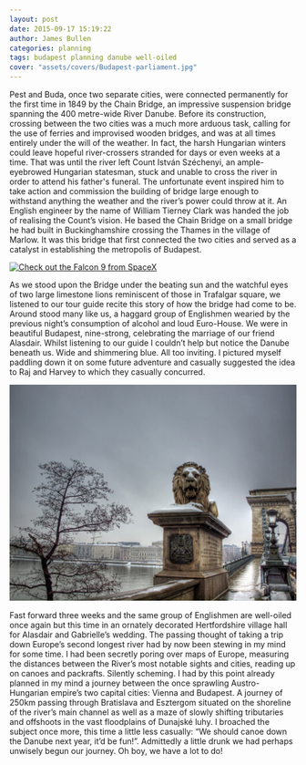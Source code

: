 ```yaml
---
layout: post
date: 2015-09-17 15:19:22
author: James Bullen
categories: planning
tags: budapest planning danube well-oiled
cover: "assets/covers/Budapest-parliament.jpg"
---
```


Pest and Buda, once two separate cities, were connected permanently for the first time in 1849 by
the Chain Bridge, an impressive suspension
bridge spanning the 400 metre-wide River
Danube. Before its construction, crossing
between the two cities was a much more
arduous task, calling for the use of ferries
and improvised wooden bridges, and was
at all times entirely under the will of the
weather. In fact, the harsh Hungarian
winters could leave hopeful river-crossers
stranded for days or even weeks at a time.
That was until the river left Count István
Széchenyi, an ample-eyebrowed Hungarian
statesman, stuck and unable to cross the
river in order to attend his father's funeral.
The unfortunate event inspired him to take action and commission the building of bridge large
enough to withstand anything the weather and the river’s power could throw at it. An English
engineer by the name of William Tierney Clark was handed the job of realising the Count’s vision.
He based the Chain Bridge on a small bridge he had built in Buckinghamshire crossing the
Thames in the village of Marlow. It was this bridge that first connected the two cities and served as
a catalyst in establishing the metropolis of Budapest.

<a href="https://upload.wikimedia.org/wikipedia/commons/f/fd/Sz%C3%A9chenyi_Chain_Bridge_in_Budapest_at_night.jpg" data-lightbox="chainbridge-large" data-title="The Chain Bridge spanning the Danube.">
  <img src="https://upload.wikimedia.org/wikipedia/commons/f/fd/Sz%C3%A9chenyi_Chain_Bridge_in_Budapest_at_night.jpg" title="Check out the Falcon 9 from SpaceX">
</a>

As we stood upon the Bridge under the beating sun and the
watchful eyes of two large limestone lions reminiscent of those in
Trafalgar square, we listened to our tour guide recite this story of
how the bridge had come to be. Around stood many like us, a
haggard group of Englishmen wearied by the previous night’s
consumption of alcohol and loud Euro-House. We were in beautiful
Budapest, nine-strong, celebrating the marriage of our friend
Alasdair. Whilst listening to our guide I couldn’t help but notice the
Danube beneath us. Wide and shimmering blue. All too inviting. I
pictured myself paddling down it on some future adventure and
casually suggested the idea to Raj and Harvey to which they casually concurred. 


<a href="/assets/images/chain-bridge-lion.jpg" data-lightbox="lion-large" data-title="One of four imposing Limestone Lions.">
  <img src="/assets/images/chain-bridge-lion.jpg" title="One of four imposing limestone lions guarding the bridge.">
</a>

Fast forward three weeks and the same group of Englishmen are well-oiled once again but this
time in an ornately decorated Hertfordshire village hall for Alasdair and Gabrielle’s wedding. The
passing thought of taking a trip down Europe’s second longest river had by now been stewing in 
my mind for some time. I had been secretly poring over maps of Europe, measuring the distances
between the River’s most notable sights and cities, reading up on canoes and packrafts. Silently
scheming. I had by this point already planned in my mind a journey between the once sprawling
Austro-Hungarian empire’s two capital cities: Vienna and Budapest. A journey of 250km passing
through Bratislava and Esztergom situated on the shoreline of the river’s main channel as well as a
maze of slowly shifting tributaries and offshoots in the vast floodplains of Dunajské luhy. I broached
the subject once more, this time a little less casually: “We should canoe down the Danube next
year, it’d be fun!”. Admittedly a little drunk we had perhaps unwisely begun our journey. Oh boy, we
have a lot to do! 